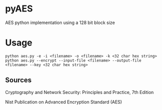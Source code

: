 # pyAES
AES python implementation using a 128 bit block size

# Usage
```
python aes.py -e -i <filename> -o <filename> -k <32 char hex string>
python aes.py --encrypt --input-file <filename> --output-file <filename> --key <32 char hex string>
```

## Sources
Cryptography and Network Security: Principles and Practice, 7th Edition

Nist Publication on Advanced Encryption Standard (AES)